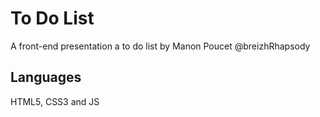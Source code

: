 # To Do List 

A front-end presentation a to do list by Manon Poucet @breizhRhapsody

## Languages 

HTML5, CSS3 and JS